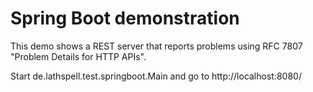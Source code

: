 Spring Boot demonstration
=========================

This demo shows a REST server that reports problems using
RFC 7807 "Problem Details for HTTP APIs".

Start de.lathspell.test.springboot.Main and go to http://localhost:8080/
